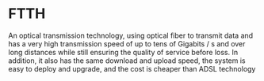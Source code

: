 # **FTTH**

An optical transmission technology, using optical fiber to transmit data and has a very high transmission speed of up to tens of Gigabits / s and over long distances while still ensuring the quality of service before loss. In addition, it also has the same download and upload speed, the system is easy to deploy and upgrade, and the cost is cheaper than ADSL technology
